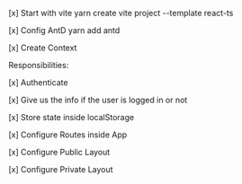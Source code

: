 [x] Start with vite 
yarn create vite project --template react-ts

[x] Config AntD
yarn add antd 

[x] Create Context 


Responsibilities: 

[x] Authenticate

[x] Give us the info if the user is logged in or not

[x] Store state inside localStorage 

[x] Configure Routes inside App

[x] Configure Public Layout 

[x] Configure Private Layout
